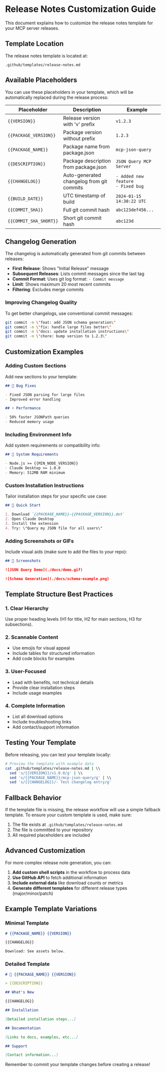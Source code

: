 # Release Notes Customization Guide

This document explains how to customize the release notes template for your MCP server releases.

## Template Location

The release notes template is located at:

```
.github/templates/release-notes.md
```

## Available Placeholders

You can use these placeholders in your template, which will be automatically replaced during the release process:

| Placeholder            | Description                               | Example                                |
| ---------------------- | ----------------------------------------- | -------------------------------------- |
| `{{VERSION}}`          | Release version with 'v' prefix           | `v1.2.3`                               |
| `{{PACKAGE_VERSION}}`  | Package version without prefix            | `1.2.3`                                |
| `{{PACKAGE_NAME}}`     | Package name from package.json            | `mcp-json-query`                       |
| `{{DESCRIPTION}}`      | Package description from package.json     | `JSON Query MCP Server`                |
| `{{CHANGELOG}}`        | Auto-generated changelog from git commits | `- Added new feature`<br>`- Fixed bug` |
| `{{BUILD_DATE}}`       | UTC timestamp of build                    | `2024-01-15 14:30:22 UTC`              |
| `{{COMMIT_SHA}}`       | Full git commit hash                      | `abc123def456...`                      |
| `{{COMMIT_SHA_SHORT}}` | Short git commit hash                     | `abc123d`                              |

## Changelog Generation

The changelog is automatically generated from git commits between releases:

- **First Release**: Shows \"Initial Release\" message
- **Subsequent Releases**: Lists commit messages since the last tag
- **Commit Format**: Uses git log format: `- Commit message`
- **Limit**: Shows maximum 20 most recent commits
- **Filtering**: Excludes merge commits

### Improving Changelog Quality

To get better changelogs, use conventional commit messages:

```bash
git commit -m \"feat: add JSON schema generation\"
git commit -m \"fix: handle large files better\"
git commit -m \"docs: update installation instructions\"
git commit -m \"chore: bump version to 1.2.3\"
```

## Customization Examples

### Adding Custom Sections

Add new sections to your template:

```markdown
## 🐛 Bug Fixes

- Fixed JSON parsing for large files
- Improved error handling

## ⚡ Performance

- 50% faster JSONPath queries
- Reduced memory usage
```

### Including Environment Info

Add system requirements or compatibility info:

```markdown
## 🔧 System Requirements

- Node.js >= {{MIN_NODE_VERSION}}
- Claude Desktop >= 1.0.0
- Memory: 512MB RAM minimum
```

### Custom Installation Instructions

Tailor installation steps for your specific use case:

```markdown
## 🚀 Quick Start

1. Download `{{PACKAGE_NAME}}-{{PACKAGE_VERSION}}.dxt`
2. Open Claude Desktop
3. Install the extension
4. Try: \"Query my JSON file for all users\"
```

### Adding Screenshots or GIFs

Include visual aids (make sure to add the files to your repo):

```markdown
## 📸 Screenshots

![JSON Query Demo](./docs/demo.gif)

![Schema Generation](./docs/schema-example.png)
```

## Template Structure Best Practices

### 1. Clear Hierarchy

Use proper heading levels (H1 for title, H2 for main sections, H3 for subsections).

### 2. Scannable Content

- Use emojis for visual appeal
- Include tables for structured information
- Add code blocks for examples

### 3. User-Focused

- Lead with benefits, not technical details
- Provide clear installation steps
- Include usage examples

### 4. Complete Information

- List all download options
- Include troubleshooting links
- Add contact/support information

## Testing Your Template

Before releasing, you can test your template locally:

```bash
# Preview the template with example data
cat .github/templates/release-notes.md | \\
  sed 's/{{VERSION}}/v1.0.0/g' | \\
  sed 's/{{PACKAGE_NAME}}/mcp-json-query/g' | \\
  sed 's/{{CHANGELOG}}/- Test changelog entry/g'
```

## Fallback Behavior

If the template file is missing, the release workflow will use a simple fallback template. To ensure your custom template is used, make sure:

1. The file exists at `.github/templates/release-notes.md`
2. The file is committed to your repository
3. All required placeholders are included

## Advanced Customization

For more complex release note generation, you can:

1. **Add custom shell scripts** in the workflow to process data
2. **Use GitHub API** to fetch additional information
3. **Include external data** like download counts or metrics
4. **Generate different templates** for different release types (major/minor/patch)

## Example Template Variations

### Minimal Template

```markdown
# {{PACKAGE_NAME}} {{VERSION}}

{{CHANGELOG}}

Download: See assets below.
```

### Detailed Template

```markdown
# 🦒 {{PACKAGE_NAME}} {{VERSION}}

> {{DESCRIPTION}}

## What's New

{{CHANGELOG}}

## Installation

[Detailed installation steps...]

## Documentation

[Links to docs, examples, etc...]

## Support

[Contact information...]
```

Remember to commit your template changes before creating a release!
